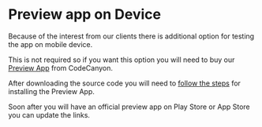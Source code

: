 # Preview app on Device

Because of the interest from our clients there is additional option for testing the app on mobile device.

This is not required so if you want this option you will need to buy our [Preview App](https://codecanyon.net/item/preview-app-for-react-app-builder/24878250) from CodeCanyon.

After downloading the source code you will need to [follow the steps](https://mobidonia.support-hub.io/articles/install-rab-app-preview-app-1493) for installing the Preview App.

Soon after you will have an official preview app on Play Store or App Store you can update the links.

 





